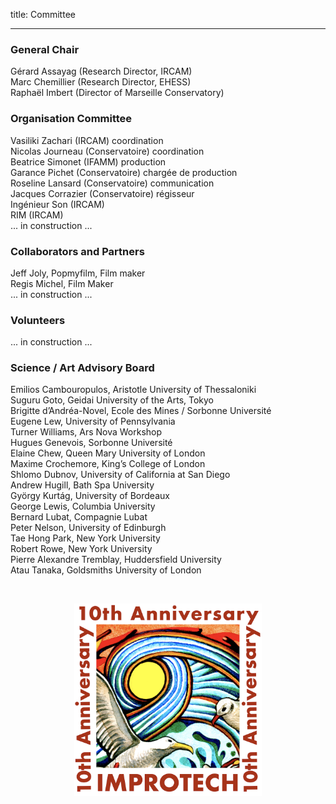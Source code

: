 title: Committee

---

###  General Chair

Gérard Assayag (Research Director, IRCAM)  
Marc Chemillier (Research Director, EHESS)  
Raphaël Imbert (Director of Marseille Conservatory)  


### Organisation Committee

Vasiliki Zachari (IRCAM) coordination   
Nicolas Journeau (Conservatoire) coordination  
Beatrice Simonet (IFAMM) production  
Garance Pichet (Conservatoire) chargée de production  
Roseline Lansard (Conservatoire) communication  
Jacques Corrazier (Conservatoire) régisseur  
Ingénieur Son (IRCAM)  
RIM (IRCAM)  
... in construction ...  

### Collaborators and Partners

Jeff Joly, Popmyfilm,	Film maker  
Regis Michel, Film Maker  
... in construction ...  

### Volunteers
... in construction ...  

### Science / Art  Advisory Board

Emilios Cambouropulos, Aristotle University of Thessaloniki  
Suguru Goto, Geidai University of the Arts, Tokyo  
Brigitte d’Andréa-Novel, Ecole des Mines / Sorbonne Université  
Eugene Lew, University of Pennsylvania  
Turner Williams, Ars Nova Workshop  
Hugues Genevois, Sorbonne Université  
Elaine Chew, Queen Mary University of London  
Maxime Crochemore, King’s College of London  
Shlomo Dubnov, University of California at San Diego  
Andrew Hugill, Bath Spa University  
György Kurtág, University of Bordeaux   
George Lewis, Columbia University   
Bernard Lubat, Compagnie Lubat  
Peter Nelson, University of Edinburgh  
Tae Hong Park, New York University  
Robert Rowe, New York University  
Pierre Alexandre Tremblay, Huddersfield University  
Atau Tanaka, Goldsmiths University of London

<br>

<p align="center">
  <img src="./images/Logo_improtech_anniv.png" width="300">
</p>
